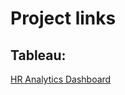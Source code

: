 # Project links

## Tableau:
[HR Analytics Dashboard](https://public.tableau.com/app/profile/yasaswi.kolasani/viz/HRanalyticsDashboard_17095028102790/HRanalytics)
